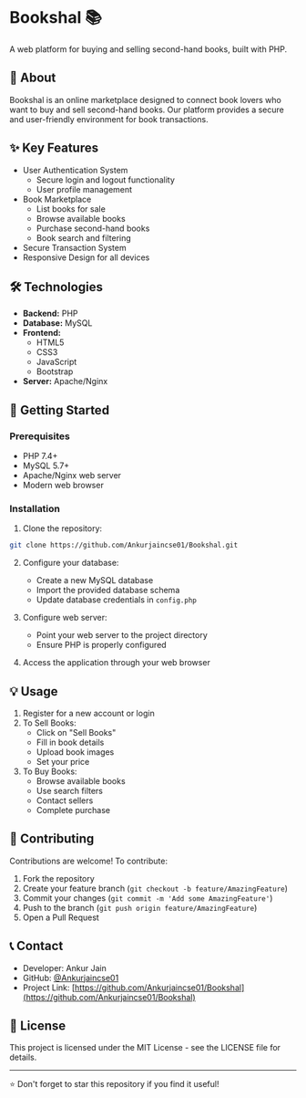 # Bookshal 📚

A web platform for buying and selling second-hand books, built with PHP.

## 🌟 About
Bookshal is an online marketplace designed to connect book lovers who want to buy and sell second-hand books. Our platform provides a secure and user-friendly environment for book transactions.

## ✨ Key Features
- User Authentication System
  - Secure login and logout functionality
  - User profile management
- Book Marketplace
  - List books for sale
  - Browse available books
  - Purchase second-hand books
  - Book search and filtering
- Secure Transaction System
- Responsive Design for all devices

## 🛠️ Technologies
- **Backend:** PHP
- **Database:** MySQL
- **Frontend:** 
  - HTML5
  - CSS3
  - JavaScript
  - Bootstrap
- **Server:** Apache/Nginx

## 🚀 Getting Started

### Prerequisites
- PHP 7.4+
- MySQL 5.7+
- Apache/Nginx web server
- Modern web browser

### Installation
1. Clone the repository:
```bash
git clone https://github.com/Ankurjaincse01/Bookshal.git
```

2. Configure your database:
   - Create a new MySQL database
   - Import the provided database schema
   - Update database credentials in `config.php`

3. Configure web server:
   - Point your web server to the project directory
   - Ensure PHP is properly configured

4. Access the application through your web browser

## 💡 Usage
1. Register for a new account or login
2. To Sell Books:
   - Click on "Sell Books"
   - Fill in book details
   - Upload book images
   - Set your price
3. To Buy Books:
   - Browse available books
   - Use search filters
   - Contact sellers
   - Complete purchase

## 👥 Contributing
Contributions are welcome! To contribute:
1. Fork the repository
2. Create your feature branch (`git checkout -b feature/AmazingFeature`)
3. Commit your changes (`git commit -m 'Add some AmazingFeature'`)
4. Push to the branch (`git push origin feature/AmazingFeature`)
5. Open a Pull Request

## 📞 Contact
- Developer: Ankur Jain
- GitHub: [@Ankurjaincse01](https://github.com/Ankurjaincse01)
- Project Link: [https://github.com/Ankurjaincse01/Bookshal](https://github.com/Ankurjaincse01/Bookshal)

## 📄 License
This project is licensed under the MIT License - see the LICENSE file for details.

---
⭐ Don't forget to star this repository if you find it useful!
